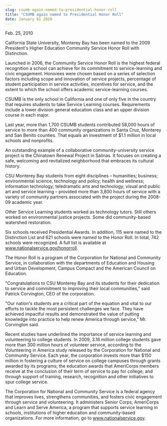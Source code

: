 ```yaml
---
slug: csumb-again-named-to-presidential-honor-roll
title: "CSUMB again named to Presidential Honor Roll"
date: January 01 2020
---
```


 
<p>Feb. 25, 2010</p>
<p>
  California State University, Monterey Bay has been named to the 2009
  President's Higher Education Community Service Honor Roll with Distinction.
</p>
<p>
  Launched in 2006, the Community Service Honor Roll is the highest federal
  recognition a school can achieve for its commitment to service-learning and
  civic engagement. Honorees were chosen based on a series of selection factors
  including scope and innovation of service projects, percentage of student
  participation in service activities, incentives for service, and the extent to
  which the school offers academic service-learning courses.
</p>
<p>
  CSUMB is the only school in California and one of only five in the country
  that requires students to take Service Learning courses. Requirements include
  a lower division general education class and an upper division course in each
  major.
</p>
<p>
  Last year, more than 1,700 CSUMB students contributed 58,000 hours of service
  to more than 400 community organizations in Santa Cruz, Monterey and San
  Benito counties. That equals an investment of $1.1 million in local schools
  and nonprofits.
</p>
<p>
  An outstanding example of a collaborative community-university service project
  is the Chinatown Renewal Project in Salinas. It focuses on creating a safe,
  welcoming and revitalized neighborhood that embraces its cultural history.
</p>
<p>
  CSU Monterey Bay students from eight disciplines – humanities; business;
  environmental science, technology and policy; health and wellness; information
  technology; teledramatic arts and technology; visual and public art and
  service learning – provided more than 3,800 hours of service with a variety of
  community partners associated with the project during the 2008-09 academic
  year.
</p>
<p>
  Other Service Learning students worked as technology tutors. Still others
  worked on environmental justice projects. Some did community-based watershed
  restoration.
</p>
<p>
  Six schools received Presidential Awards. In addition, 115 were named to the
  Distinction List and 621 schools were named to the Honor Roll. In total, 742
  schools were recognized. A full list is available at
  <a
    href="https://www.nationalservice.gov/honorroll"
    title="www.nationalservice.gov/honorroll"
    >www.nationalservice.gov/honorroll</a
  >.
</p>
<p>
  The Honor Roll is a program of the Corporation for National and Community
  Service, in collaboration with the departments of Education and Housing and
  Urban Development, Campus Compact and the American Council on Education.
</p>
<p>
  "Congratulations to CSU Monterey Bay and its students for their dedication to
  service and commitment to improving their local communities," said Patrick
  Corvington, CEO of the corporation.
</p>
<p>
  "Our nation's students are a critical part of the equation and vital to our
  efforts to tackle the most persistent challenges we face. They have achieved
  impactful results and demonstrated the value of putting knowledge into
  practice to help renew America through service," Mr. Corvington said.
</p>
<p>
  Recent studies have underlined the importance of service learning and
  volunteering to college students. In 2009, 3.16 million college students gave
  more than 300 million hours of volunteer service, according to the
  Volunteering in America study released by the Corporation for National and
  Community Service. Each year, the corporation invests more than $150 million
  in fostering a culture of service on college campuses through grants awarded
  by its programs; the education awards that AmeriCorps members receive at the
  conclusion of their term of service to pay for college; and through support of
  training, research, recognition and other initiatives to spur college service.
</p>
<p>
  The Corporation for National and Community Service is a federal agency that
  improves lives, strengthens communities, and fosters civic engagement through
  service and volunteering. It administers Senior Corps, AmeriCorps and Learn
  and Serve America, a program that supports service learning in schools,
  institutions of higher education and community-based organizations. For more
  information, go to
  <a href="https://www.nationalservice.gov" title="www.nationalservice.gov"
    >www.nationalservice.gov</a
  >.
</p>
<p></p>
 

